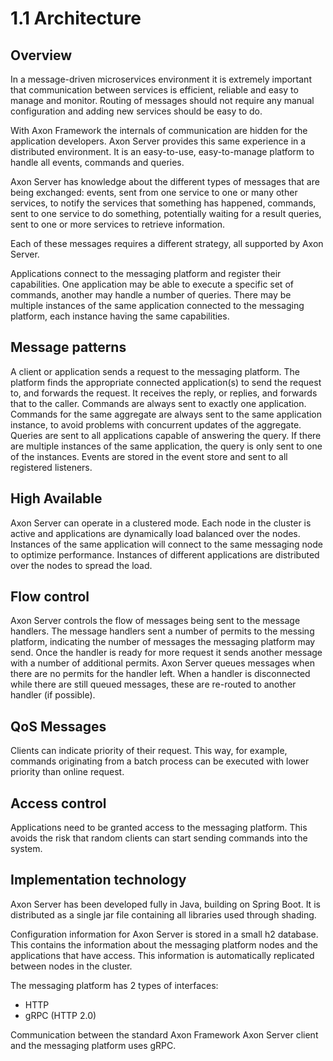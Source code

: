 # 1.1 Architecture

## Overview

In a message-driven microservices environment it is extremely important that communication between services is efficient, reliable and easy to manage and monitor. Routing of messages should not require any manual configuration and adding new services should be easy to do.

With Axon Framework the internals of communication are hidden for the application developers. Axon Server provides this same experience in a distributed environment. It is an easy-to-use, easy-to-manage platform to handle all events, commands and queries.

Axon Server has knowledge about the different types of messages that are being exchanged: events, sent from one service to one or many other services, to notify the services that something has happened, commands, sent to one service to do something, potentially waiting for a result queries, sent to one or more services to retrieve information.

Each of these messages requires a different strategy, all supported by Axon Server.

Applications connect to the messaging platform and register their capabilities. One application may be able to execute a specific set of commands, another may handle a number of queries. There may be multiple instances of the same application connected to the messaging platform, each instance having the same capabilities.

## Message patterns

A client or application sends a request to the messaging platform. The platform finds the appropriate connected application\(s\) to send the request to, and forwards the request. It receives the reply, or replies, and forwards that to the caller. Commands are always sent to exactly one application. Commands for the same aggregate are always sent to the same application instance, to avoid problems with concurrent updates of the aggregate. Queries are sent to all applications capable of answering the query. If there are multiple instances of the same application, the query is only sent to one of the instances. Events are stored in the event store and sent to all registered listeners.

## High Available

Axon Server can operate in a clustered mode. Each node in the cluster is active and applications are dynamically load balanced over the nodes. Instances of the same application will connect to the same messaging node to optimize performance. Instances of different applications are distributed over the nodes to spread the load.

## Flow control

Axon Server controls the flow of messages being sent to the message handlers. The message handlers sent a number of permits to the messing platform, indicating the number of messages the messaging platform may send. Once the handler is ready for more request it sends another message with a number of additional permits. Axon Server queues messages when there are no permits for the handler left. When a handler is disconnected while there are still queued messages, these are re-routed to another handler \(if possible\).

## QoS Messages

Clients can indicate priority of their request. This way, for example, commands originating from a batch process can be executed with lower priority than online request.

## Access control

Applications need to be granted access to the messaging platform. This avoids the risk that random clients can start sending commands into the system.

## Implementation technology

Axon Server has been developed fully in Java, building on Spring Boot. It is distributed as a single jar file containing all libraries used through shading.

Configuration information for Axon Server is stored in a small h2 database. This contains the information about the messaging platform nodes and the applications that have access. This information is automatically replicated between nodes in the cluster.

The messaging platform has 2 types of interfaces:

* HTTP
* gRPC \(HTTP 2.0\)

Communication between the standard Axon Framework Axon Server client and the messaging platform uses gRPC.

